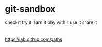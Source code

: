# git-sandbox
check it try it learn it play with it use it share it


#

https://lab.github.com/paths
